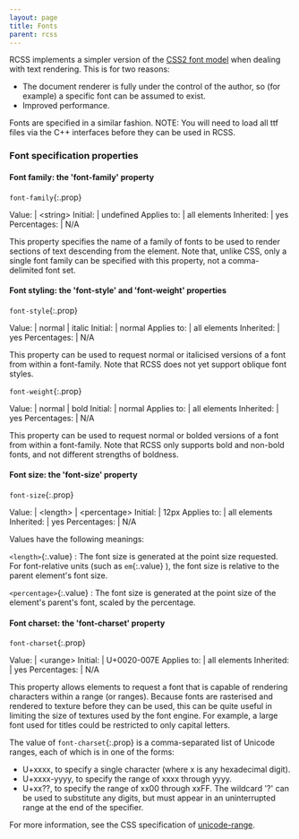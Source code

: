 ```yaml
---
layout: page
title: Fonts
parent: rcss
---
```


RCSS implements a simpler version of the [CSS2 font model](http://www.w3.org/TR/REC-CSS2/fonts.html) when dealing with text rendering. This is for two reasons:

* The document renderer is fully under the control of the author, so (for example) a specific font can be assumed to exist.
* Improved performance. 

Fonts are specified in a similar fashion.
NOTE: You will need to load all ttf files via the C++ interfaces before they can be used in RCSS.

### Font specification properties

#### Font family: the 'font-family' property

`font-family`{:.prop}

Value: | \<string\>
Initial: | undefined
Applies to: | all elements
Inherited: | yes
Percentages: | N/A

This property specifies the name of a family of fonts to be used to render sections of text descending from the element. Note that, unlike CSS, only a single font family can be specified with this property, not a comma-delimited font set.

#### Font styling: the 'font-style' and 'font-weight' properties

`font-style`{:.prop}

Value: | normal \| italic
Initial: | normal
Applies to: | all elements
Inherited: | yes
Percentages: | N/A

This property can be used to request normal or italicised versions of a font from within a font-family. Note that RCSS does not yet support oblique font styles.

`font-weight`{:.prop} 

Value: | normal \| bold
Initial: | normal
Applies to: | all elements
Inherited: | yes
Percentages: | N/A

This property can be used to request normal or bolded versions of a font from within a font-family. Note that RCSS only supports bold and non-bold fonts, and not different strengths of boldness.

#### Font size: the 'font-size' property

`font-size`{:.prop} 

Value: | \<length\> \| \<percentage\>
Initial: | 12px
Applies to: | all elements
Inherited: | yes
Percentages: | N/A

Values have the following meanings:

`<length>`{:.value} 
: The font size is generated at the point size requested. For font-relative units (such as `em`{:.value} ), the font size is relative to the parent element's font size.

`<percentage>`{:.value} 
: The font size is generated at the point size of the element's parent's font, scaled by the percentage. 

#### Font charset: the 'font-charset' property

`font-charset`{:.prop} 

Value: | \<urange\>
Initial: | U+0020-007E
Applies to: | all elements
Inherited: | yes
Percentages: | N/A

This property allows elements to request a font that is capable of rendering characters within a range (or ranges). Because fonts are rasterised and rendered to texture before they can be used, this can be quite useful in limiting the size of textures used by the font engine. For example, a large font used for titles could be restricted to only capital letters.

The value of `font-charset`{:.prop}  is a comma-separated list of Unicode ranges, each of which is in one of the forms:

* U+xxxx, to specify a single character (where x is any hexadecimal digit).
* U+xxxx-yyyy, to specify the range of xxxx through yyyy.
* U+xx??, to specify the range of xx00 through xxFF. The wildcard '?' can be used to substitute any digits, but must appear in an uninterrupted range at the end of the specifier. 

For more information, see the CSS specification of [unicode-range](http://www.w3.org/TR/REC-CSS2/fonts.html#descdef-unicode-range). 